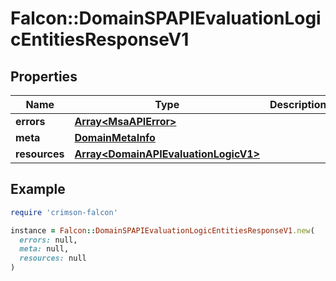 # Falcon::DomainSPAPIEvaluationLogicEntitiesResponseV1

## Properties

| Name | Type | Description | Notes |
| ---- | ---- | ----------- | ----- |
| **errors** | [**Array&lt;MsaAPIError&gt;**](MsaAPIError.md) |  | [optional] |
| **meta** | [**DomainMetaInfo**](DomainMetaInfo.md) |  |  |
| **resources** | [**Array&lt;DomainAPIEvaluationLogicV1&gt;**](DomainAPIEvaluationLogicV1.md) |  |  |

## Example

```ruby
require 'crimson-falcon'

instance = Falcon::DomainSPAPIEvaluationLogicEntitiesResponseV1.new(
  errors: null,
  meta: null,
  resources: null
)
```

